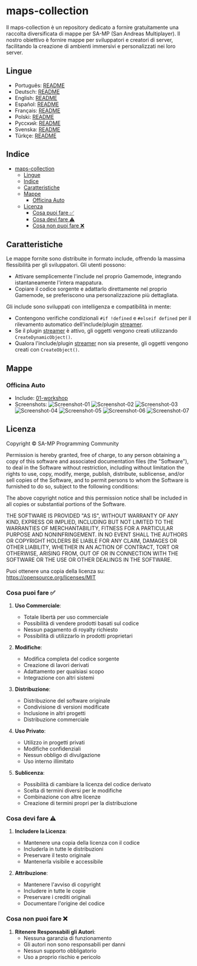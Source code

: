 # maps-collection

Il maps-collection è un repository dedicato a fornire gratuitamente una raccolta diversificata di mappe per SA-MP (San Andreas Multiplayer). Il nostro obiettivo è fornire mappe per sviluppatori e creatori di server, facilitando la creazione di ambienti immersivi e personalizzati nei loro server.

## Lingue

- Português: [README](../../)
- Deutsch: [README](../Deutsch/README.md)
- English: [README](../English/README.md)
- Español: [README](../Espanol/README.md)
- Français: [README](../Francais/README.md)
- Polski: [README](../Polski/README.md)
- Русский: [README](../Русский/README.md)
- Svenska: [README](../Svenska/README.md)
- Türkçe: [README](../Turkce/README.md)

## Indice

- [maps-collection](#maps-collection)
  - [Lingue](#lingue)
  - [Indice](#indice)
  - [Caratteristiche](#caratteristiche)
  - [Mappe](#mappe)
    - [Officina Auto](#officina-auto)
  - [Licenza](#licenza)
    - [Cosa puoi fare ✅](#cosa-puoi-fare-)
    - [Cosa devi fare ⚠️](#cosa-devi-fare-️)
    - [Cosa non puoi fare ❌](#cosa-non-puoi-fare-)

## Caratteristiche

Le mappe fornite sono distribuite in formato include, offrendo la massima flessibilità per gli sviluppatori. Gli utenti possono:

- Attivare semplicemente l'include nel proprio Gamemode, integrando istantaneamente l'intera mappatura.
- Copiare il codice sorgente e adattarlo direttamente nel proprio Gamemode, se preferiscono una personalizzazione più dettagliata.

Gli include sono sviluppati con intelligenza e compatibilità in mente:

- Contengono verifiche condizionali `#if !defined` e `#elseif defined` per il rilevamento automatico dell'include/plugin [streamer](https://github.com/samp-incognito/samp-streamer-plugin).
- Se il plugin [streamer](https://github.com/samp-incognito/samp-streamer-plugin) è attivo, gli oggetti vengono creati utilizzando `CreateDynamicObject()`.
- Qualora l'include/plugin [streamer](https://github.com/samp-incognito/samp-streamer-plugin) non sia presente, gli oggetti vengono creati con `CreateObject()`.

## Mappe

### Officina Auto

- Include: [01-workshop](../../maps-sources/01-workshop.inc)
- Screenshots:
  ![Screenshot-01](../../screenshots/01-workshop/01.png)
  ![Screenshot-02](../../screenshots/01-workshop/02.png)
  ![Screenshot-03](../../screenshots/01-workshop/03.png)
  ![Screenshot-04](../../screenshots/01-workshop/04.png)
  ![Screenshot-05](../../screenshots/01-workshop/05.png)
  ![Screenshot-06](../../screenshots/01-workshop/06.png)
  ![Screenshot-07](../../screenshots/01-workshop/07.png)

## Licenza

Copyright © SA-MP Programming Community

Permission is hereby granted, free of charge, to any person obtaining a copy
of this software and associated documentation files (the "Software"), to deal
in the Software without restriction, including without limitation the rights
to use, copy, modify, merge, publish, distribute, sublicense, and/or sell
copies of the Software, and to permit persons to whom the Software is
furnished to do so, subject to the following conditions:

The above copyright notice and this permission notice shall be included in all
copies or substantial portions of the Software.

THE SOFTWARE IS PROVIDED "AS IS", WITHOUT WARRANTY OF ANY KIND, EXPRESS OR
IMPLIED, INCLUDING BUT NOT LIMITED TO THE WARRANTIES OF MERCHANTABILITY,
FITNESS FOR A PARTICULAR PURPOSE AND NONINFRINGEMENT. IN NO EVENT SHALL THE
AUTHORS OR COPYRIGHT HOLDERS BE LIABLE FOR ANY CLAIM, DAMAGES OR OTHER
LIABILITY, WHETHER IN AN ACTION OF CONTRACT, TORT OR OTHERWISE, ARISING FROM,
OUT OF OR IN CONNECTION WITH THE SOFTWARE OR THE USE OR OTHER DEALINGS IN THE
SOFTWARE.

Puoi ottenere una copia della licenza su:
https://opensource.org/licenses/MIT

### Cosa puoi fare ✅

1. **Uso Commerciale**: 
   - Totale libertà per uso commerciale
   - Possibilità di vendere prodotti basati sul codice
   - Nessun pagamento di royalty richiesto
   - Possibilità di utilizzarlo in prodotti proprietari

2. **Modifiche**: 
   - Modifica completa del codice sorgente
   - Creazione di lavori derivati
   - Adattamento per qualsiasi scopo
   - Integrazione con altri sistemi

3. **Distribuzione**: 
   - Distribuzione del software originale
   - Condivisione di versioni modificate
   - Inclusione in altri progetti
   - Distribuzione commerciale

4. **Uso Privato**: 
   - Utilizzo in progetti privati
   - Modifiche confidenziali
   - Nessun obbligo di divulgazione
   - Uso interno illimitato

5. **Sublicenza**: 
   - Possibilità di cambiare la licenza del codice derivato
   - Scelta di termini diversi per le modifiche
   - Combinazione con altre licenze
   - Creazione di termini propri per la distribuzione

### Cosa devi fare ⚠️

1. **Includere la Licenza**: 
   - Mantenere una copia della licenza con il codice
   - Includerla in tutte le distribuzioni
   - Preservare il testo originale
   - Mantenerla visibile e accessibile

2. **Attribuzione**: 
   - Mantenere l'avviso di copyright
   - Includere in tutte le copie
   - Preservare i crediti originali
   - Documentare l'origine del codice

### Cosa non puoi fare ❌

1. **Ritenere Responsabili gli Autori**: 
   - Nessuna garanzia di funzionamento
   - Gli autori non sono responsabili per danni
   - Nessun supporto obbligatorio
   - Uso a proprio rischio e pericolo
